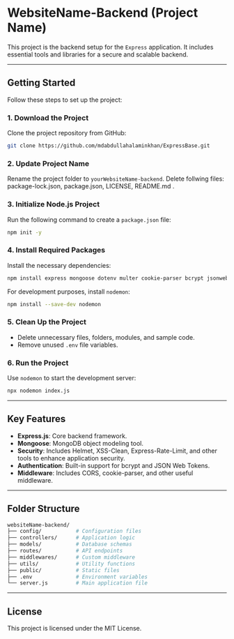 # WebsiteName-Backend (Project Name)

This project is the backend setup for the `Express` application. It includes essential tools and libraries for a secure and scalable backend.  

---

## Getting Started  

Follow these steps to set up the project:  

### 1. Download the Project  
Clone the project repository from GitHub:  
```bash  
git clone https://github.com/mdabdullahalaminkhan/ExpressBase.git  
```  

### 2. Update Project Name  
Rename the project folder to `yourWebsiteName-backend`. Delete follwing files: package-lock.json, package.json, LICENSE, README.md .

### 3. Initialize Node.js Project  
Run the following command to create a `package.json` file:  
```bash  
npm init -y  
```  

### 4. Install Required Packages  
Install the necessary dependencies:  
```bash  
npm install express mongoose dotenv multer cookie-parser bcrypt jsonwebtoken cors express-mongo-sanitize express-rate-limit helmet hpp validator xss-clean  
```  

For development purposes, install `nodemon`:  
```bash  
npm install --save-dev nodemon  
```  

### 5. Clean Up the Project  
- Delete unnecessary files, folders, modules, and sample code.  
- Remove unused `.env` file variables.  

### 6. Run the Project  
Use `nodemon` to start the development server:  
```bash  
npx nodemon index.js  
```  

---

## Key Features  
- **Express.js**: Core backend framework.  
- **Mongoose**: MongoDB object modeling tool.  
- **Security**: Includes Helmet, XSS-Clean, Express-Rate-Limit, and other tools to enhance application security.  
- **Authentication**: Built-in support for bcrypt and JSON Web Tokens.  
- **Middleware**: Includes CORS, cookie-parser, and other useful middleware.  

---

## Folder Structure  

```bash  
websiteName-backend/  
├── config/           # Configuration files  
├── controllers/      # Application logic  
├── models/           # Database schemas  
├── routes/           # API endpoints  
├── middlewares/      # Custom middleware  
├── utils/            # Utility functions  
├── public/           # Static files  
├── .env              # Environment variables  
└── server.js         # Main application file  
```  

---

## License  
This project is licensed under the MIT License.  

